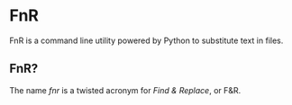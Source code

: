 FnR
=====

FnR is a command line utility powered by Python to substitute text in files.

## FnR?
The name *fnr* is a twisted acronym for _*Find & Replace*_, or F&R. 
